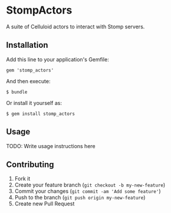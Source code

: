 # StompActors

A suite of Celluloid actors to interact with Stomp servers.

## Installation

Add this line to your application's Gemfile:

    gem 'stomp_actors'

And then execute:

    $ bundle

Or install it yourself as:

    $ gem install stomp_actors

## Usage

TODO: Write usage instructions here

## Contributing

1. Fork it
2. Create your feature branch (`git checkout -b my-new-feature`)
3. Commit your changes (`git commit -am 'Add some feature'`)
4. Push to the branch (`git push origin my-new-feature`)
5. Create new Pull Request
